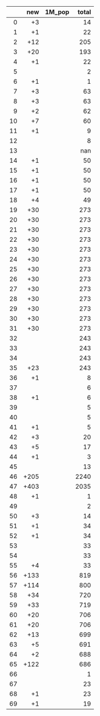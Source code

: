 |    |   new | 1M_pop   |   total |
|---:|------:|:---------|--------:|
|  0 |    +3 |          |      14 |
|  1 |    +1 |          |      22 |
|  2 |   +12 |          |     205 |
|  3 |   +20 |          |     193 |
|  4 |    +1 |          |      22 |
|  5 |       |          |       2 |
|  6 |    +1 |          |       1 |
|  7 |    +3 |          |      63 |
|  8 |    +3 |          |      63 |
|  9 |    +2 |          |      62 |
| 10 |    +7 |          |      60 |
| 11 |    +1 |          |       9 |
| 12 |       |          |       8 |
| 13 |       |          |     nan |
| 14 |    +1 |          |      50 |
| 15 |    +1 |          |      50 |
| 16 |    +1 |          |      50 |
| 17 |    +1 |          |      50 |
| 18 |    +4 |          |      49 |
| 19 |   +30 |          |     273 |
| 20 |   +30 |          |     273 |
| 21 |   +30 |          |     273 |
| 22 |   +30 |          |     273 |
| 23 |   +30 |          |     273 |
| 24 |   +30 |          |     273 |
| 25 |   +30 |          |     273 |
| 26 |   +30 |          |     273 |
| 27 |   +30 |          |     273 |
| 28 |   +30 |          |     273 |
| 29 |   +30 |          |     273 |
| 30 |   +30 |          |     273 |
| 31 |   +30 |          |     273 |
| 32 |       |          |     243 |
| 33 |       |          |     243 |
| 34 |       |          |     243 |
| 35 |   +23 |          |     243 |
| 36 |    +1 |          |       8 |
| 37 |       |          |       6 |
| 38 |    +1 |          |       6 |
| 39 |       |          |       5 |
| 40 |       |          |       5 |
| 41 |    +1 |          |       5 |
| 42 |    +3 |          |      20 |
| 43 |    +5 |          |      17 |
| 44 |    +1 |          |       3 |
| 45 |       |          |      13 |
| 46 |  +205 |          |    2240 |
| 47 |  +403 |          |    2035 |
| 48 |    +1 |          |       1 |
| 49 |       |          |       2 |
| 50 |    +3 |          |      14 |
| 51 |    +1 |          |      34 |
| 52 |    +1 |          |      34 |
| 53 |       |          |      33 |
| 54 |       |          |      33 |
| 55 |    +4 |          |      33 |
| 56 |  +133 |          |     819 |
| 57 |  +114 |          |     800 |
| 58 |   +34 |          |     720 |
| 59 |   +33 |          |     719 |
| 60 |   +20 |          |     706 |
| 61 |   +20 |          |     706 |
| 62 |   +13 |          |     699 |
| 63 |    +5 |          |     691 |
| 64 |    +2 |          |     688 |
| 65 |  +122 |          |     686 |
| 66 |       |          |       1 |
| 67 |       |          |      23 |
| 68 |    +1 |          |      23 |
| 69 |    +1 |          |      19 |